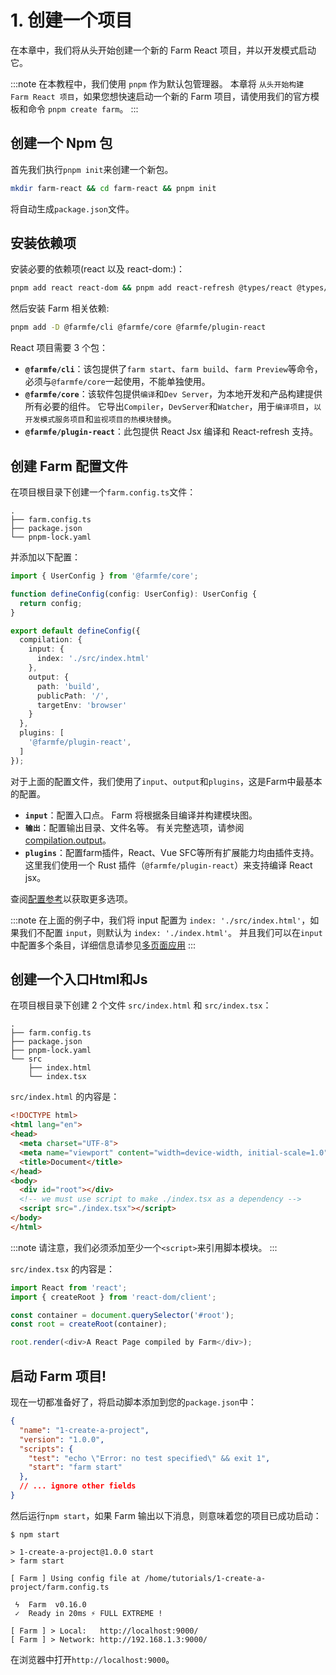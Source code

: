 # 1. 创建一个项目
在本章中，我们将从头开始创建一个新的 Farm React 项目，并以开发模式启动它。

:::note
在本教程中，我们使用 `pnpm` 作为默认包管理器。 本章将 `从头开始构建 Farm React 项目`，如果您想快速启动一个新的 Farm 项目，请使用我们的官方模板和命令 `pnpm create farm`。
:::

## 创建一个 Npm 包
首先我们执行`pnpm init`来创建一个新包。

````bash
mkdir farm-react && cd farm-react && pnpm init
````

将自动生成`package.json`文件。

## 安装依赖项
安装必要的依赖项(react 以及 react-dom:)：

```bash
pnpm add react react-dom && pnpm add react-refresh @types/react @types/react-dom -D
```

然后安装 Farm 相关依赖:
```bash
pnpm add -D @farmfe/cli @farmfe/core @farmfe/plugin-react
```
React 项目需要 3 个包：
* **`@farmfe/cli`**：该包提供了`farm start`、`farm build`、`farm Preview`等命令，必须与`@farmfe/core`一起使用，不能单独使用。
* **`@farmfe/core`**：该软件包提供`编译`和`Dev Server`，为本地开发和产品构建提供所有必要的组件。 它导出`Compiler`，`DevServer`和`Watcher`，用于`编译项目`，`以开发模式服务项目`和`监视项目的热模块替换`。
* **`@farmfe/plugin-react`**：此包提供 React Jsx 编译和 React-refresh 支持。

## 创建 Farm 配置文件
在项目根目录下创建一个`farm.config.ts`文件：
```text {2}
.
├── farm.config.ts
├── package.json
└── pnpm-lock.yaml
```
并添加以下配置：
```ts
import { UserConfig } from '@farmfe/core';

function defineConfig(config: UserConfig): UserConfig {
  return config;
}

export default defineConfig({
  compilation: {
    input: {
      index: './src/index.html'
    },
    output: {
      path: 'build',
      publicPath: '/',
      targetEnv: 'browser'
    }
  },
  plugins: [
    '@farmfe/plugin-react',
  ]
});
```
对于上面的配置文件，我们使用了`input`、`output`和`plugins`，这是Farm中最基本的配置。
* **`input`**：配置入口点。 Farm 将根据条目编译并构建模块图。
* **`输出`**：配置输出目录、文件名等。 有关完整选项，请参阅 [compilation.output](/docs/config/farm-config#output)。
* **`plugins`**：配置farm插件，React、Vue SFC等所有扩展能力均由插件支持。 这里我们使用一个 Rust 插件（`@farmfe/plugin-react`）来支持编译 React jsx。

查阅[配置参考](/docs/config/farm-config)以获取更多选项。

:::note
在上面的例子中，我们将 input 配置为 `index: './src/index.html'`，如果我们不配置 `input`，则默认为 `index: './index.html'`。 并且我们可以在`input`中配置多个条目，详细信息请参见[多页面应用](/docs/features/html#multi-page-app)
:::

## 创建一个入口Html和Js
在项目根目录下创建 2 个文件 `src/index.html` 和 `src/index.tsx`：
```text {5-7}
.
├── farm.config.ts
├── package.json
├── pnpm-lock.yaml
└── src
    ├── index.html
    └── index.tsx
```
`src/index.html` 的内容是：
```html
<!DOCTYPE html>
<html lang="en">
<head>
  <meta charset="UTF-8">
  <meta name="viewport" content="width=device-width, initial-scale=1.0">
  <title>Document</title>
</head>
<body>
  <div id="root"></div>
  <!-- we must use script to make ./index.tsx as a dependency -->
  <script src="./index.tsx"></script>
</body>
</html>
```
:::note
请注意，我们必须添加至少一个`<script>`来引用脚本模块。
:::

`src/index.tsx` 的内容是：
```ts title="src/index.tsx"
import React from 'react';
import { createRoot } from 'react-dom/client';

const container = document.querySelector('#root');
const root = createRoot(container);

root.render(<div>A React Page compiled by Farm</div>);
```

## 启动 Farm 项目!
现在一切都准备好了，将启动脚本添加到您的`package.json`中：
```json title="package.json" {6}
{
  "name": "1-create-a-project",
  "version": "1.0.0",
  "scripts": {
    "test": "echo \"Error: no test specified\" && exit 1",
    "start": "farm start"
  },
  // ... ignore other fields 
}
```

然后运行`npm start`，如果 Farm 输出以下消息，则意味着您的项目已成功启动：
```text
$ npm start

> 1-create-a-project@1.0.0 start
> farm start

[ Farm ] Using config file at /home/tutorials/1-create-a-project/farm.config.ts

 ϟ  Farm  v0.16.0
 ✓  Ready in 20ms ⚡️ FULL EXTREME ! 

[ Farm ] > Local:   http://localhost:9000/
[ Farm ] > Network: http://192.168.1.3:9000/
```

在浏览器中打开`http://localhost:9000`。